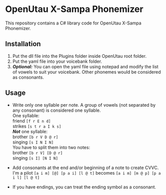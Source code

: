 # OpenUtau X-Sampa Phonemizer
This repository contains a C# library code for OpenUtau X-Sampa Phonemizer. 

## Installation
1. Put the dll file into the Plugins folder inside OpenUtau root folder.
2. Put the yaml file into your voicebank folder.
3. ***Optional:*** You can open the yaml file using notepad and modify the list of vowels to suit your voicebank. Other phonemes would be considered as consonants.

## Usage
- Write only one syllable per note. A group of vowels (not separated by any consonant) is considered one syllable.<br />
One syllable:<br />
friend `[f r E n d]`<br />
strikes `[s t r a I k s]`<br />
***Not*** one syllable:<br />
brother `[b r V D @ r]`<br />
singing `[s I N I N]`<br />
You have to split them into two notes:<br />
brother `[b r V] [D @ r]`<br />
singing `[s I] [N I N]`<br />

- Add consonants at the end and/or beginning of a note to create CVVC.<br />
I'm a pilot `[a i m] [@] [p a i] [l @ t]` becomes `[a i m] [m @ p] [p a i l] [l @ t]`<br />

- If you have endings, you can treat the ending symbol as a consonant.
